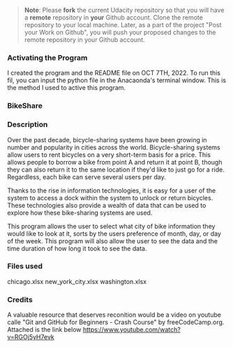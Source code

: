>**Note**: Please **fork** the current Udacity repository so that you will have a **remote** repository in **your** Github account. Clone the remote repository to your local machine. Later, as a part of the project "Post your Work on Github", you will push your proposed changes to the remote repository in your Github account.

### Activating the Program
I created the program and the README file on OCT 7TH, 2022. To run this fil, you can input the python file in the Anacaonda's terminal window. This is the method I used to active this program. 

### BikeShare

### Description
Over the past decade, bicycle-sharing systems have been growing in number and popularity in cities across the world. Bicycle-sharing systems allow users to rent bicycles on a very short-term basis for a price. This allows people to borrow a bike from point A and return it at point B, though they can also return it to the same location if they'd like to just go for a ride. Regardless, each bike can serve several users per day.

Thanks to the rise in information technologies, it is easy for a user of the system to access a dock within the system to unlock or return bicycles. These technologies also provide a wealth of data that can be used to explore how these bike-sharing systems are used.

This program allows the user to select what city of bike information they would like to look at it, sorts by the users preference of month, day, or day of the week. This program will also allow the user to see the data and the time duration of how long it took to see the data.

### Files used
chicago.xlsx
new_york_city.xlsx
washington.xlsx

### Credits
A valuable resource that deserves reconition would be a video on youtube calle "Git and GitHub for Beginners - Crash Course" by freeCodeCamp.org. Attached is the link below
https://www.youtube.com/watch?v=RGOj5yH7evk 

